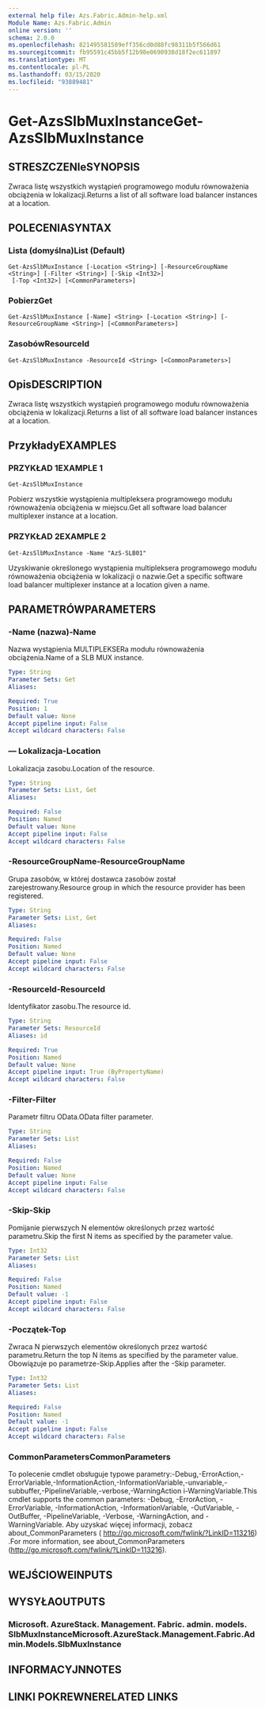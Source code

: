 ```yaml
---
external help file: Azs.Fabric.Admin-help.xml
Module Name: Azs.Fabric.Admin
online version: ''
schema: 2.0.0
ms.openlocfilehash: 821495581589eff356cd0d88fc98311b5f566d61
ms.sourcegitcommit: fb95591c45bb5f12b98e0690938d18f2ec611897
ms.translationtype: MT
ms.contentlocale: pl-PL
ms.lasthandoff: 03/15/2020
ms.locfileid: "93889481"
---
```

# <span data-ttu-id="82e81-101">Get-AzsSlbMuxInstance</span><span class="sxs-lookup"><span data-stu-id="82e81-101">Get-AzsSlbMuxInstance</span></span>

## <span data-ttu-id="82e81-102">STRESZCZENIe</span><span class="sxs-lookup"><span data-stu-id="82e81-102">SYNOPSIS</span></span>
<span data-ttu-id="82e81-103">Zwraca listę wszystkich wystąpień programowego modułu równoważenia obciążenia w lokalizacji.</span><span class="sxs-lookup"><span data-stu-id="82e81-103">Returns a list of all software load balancer instances at a location.</span></span>

## <span data-ttu-id="82e81-104">POLECENIA</span><span class="sxs-lookup"><span data-stu-id="82e81-104">SYNTAX</span></span>

### <span data-ttu-id="82e81-105">Lista (domyślna)</span><span class="sxs-lookup"><span data-stu-id="82e81-105">List (Default)</span></span>
```
Get-AzsSlbMuxInstance [-Location <String>] [-ResourceGroupName <String>] [-Filter <String>] [-Skip <Int32>]
 [-Top <Int32>] [<CommonParameters>]
```

### <span data-ttu-id="82e81-106">Pobierz</span><span class="sxs-lookup"><span data-stu-id="82e81-106">Get</span></span>
```
Get-AzsSlbMuxInstance [-Name] <String> [-Location <String>] [-ResourceGroupName <String>] [<CommonParameters>]
```

### <span data-ttu-id="82e81-107">Zasobów</span><span class="sxs-lookup"><span data-stu-id="82e81-107">ResourceId</span></span>
```
Get-AzsSlbMuxInstance -ResourceId <String> [<CommonParameters>]
```

## <span data-ttu-id="82e81-108">Opis</span><span class="sxs-lookup"><span data-stu-id="82e81-108">DESCRIPTION</span></span>
<span data-ttu-id="82e81-109">Zwraca listę wszystkich wystąpień programowego modułu równoważenia obciążenia w lokalizacji.</span><span class="sxs-lookup"><span data-stu-id="82e81-109">Returns a list of all software load balancer instances at a location.</span></span>

## <span data-ttu-id="82e81-110">Przykłady</span><span class="sxs-lookup"><span data-stu-id="82e81-110">EXAMPLES</span></span>

### <span data-ttu-id="82e81-111">PRZYKŁAD 1</span><span class="sxs-lookup"><span data-stu-id="82e81-111">EXAMPLE 1</span></span>
```
Get-AzsSlbMuxInstance
```

<span data-ttu-id="82e81-112">Pobierz wszystkie wystąpienia multipleksera programowego modułu równoważenia obciążenia w miejscu.</span><span class="sxs-lookup"><span data-stu-id="82e81-112">Get all software load balancer multiplexer instance at a location.</span></span>

### <span data-ttu-id="82e81-113">PRZYKŁAD 2</span><span class="sxs-lookup"><span data-stu-id="82e81-113">EXAMPLE 2</span></span>
```
Get-AzsSlbMuxInstance -Name "AzS-SLB01"
```

<span data-ttu-id="82e81-114">Uzyskiwanie określonego wystąpienia multipleksera programowego modułu równoważenia obciążenia w lokalizacji o nazwie.</span><span class="sxs-lookup"><span data-stu-id="82e81-114">Get a specific software load balancer multiplexer instance at a location given a name.</span></span>

## <span data-ttu-id="82e81-115">PARAMETRÓW</span><span class="sxs-lookup"><span data-stu-id="82e81-115">PARAMETERS</span></span>

### <span data-ttu-id="82e81-116">-Name (nazwa)</span><span class="sxs-lookup"><span data-stu-id="82e81-116">-Name</span></span>
<span data-ttu-id="82e81-117">Nazwa wystąpienia MULTIPLEKSERa modułu równoważenia obciążenia.</span><span class="sxs-lookup"><span data-stu-id="82e81-117">Name of a SLB MUX instance.</span></span>

```yaml
Type: String
Parameter Sets: Get
Aliases:

Required: True
Position: 1
Default value: None
Accept pipeline input: False
Accept wildcard characters: False
```

### <span data-ttu-id="82e81-118">— Lokalizacja</span><span class="sxs-lookup"><span data-stu-id="82e81-118">-Location</span></span>
<span data-ttu-id="82e81-119">Lokalizacja zasobu.</span><span class="sxs-lookup"><span data-stu-id="82e81-119">Location of the resource.</span></span>

```yaml
Type: String
Parameter Sets: List, Get
Aliases:

Required: False
Position: Named
Default value: None
Accept pipeline input: False
Accept wildcard characters: False
```

### <span data-ttu-id="82e81-120">-ResourceGroupName</span><span class="sxs-lookup"><span data-stu-id="82e81-120">-ResourceGroupName</span></span>
<span data-ttu-id="82e81-121">Grupa zasobów, w której dostawca zasobów został zarejestrowany.</span><span class="sxs-lookup"><span data-stu-id="82e81-121">Resource group in which the resource provider has been registered.</span></span>

```yaml
Type: String
Parameter Sets: List, Get
Aliases:

Required: False
Position: Named
Default value: None
Accept pipeline input: False
Accept wildcard characters: False
```

### <span data-ttu-id="82e81-122">-ResourceId</span><span class="sxs-lookup"><span data-stu-id="82e81-122">-ResourceId</span></span>
<span data-ttu-id="82e81-123">Identyfikator zasobu.</span><span class="sxs-lookup"><span data-stu-id="82e81-123">The resource id.</span></span>

```yaml
Type: String
Parameter Sets: ResourceId
Aliases: id

Required: True
Position: Named
Default value: None
Accept pipeline input: True (ByPropertyName)
Accept wildcard characters: False
```

### <span data-ttu-id="82e81-124">-Filter</span><span class="sxs-lookup"><span data-stu-id="82e81-124">-Filter</span></span>
<span data-ttu-id="82e81-125">Parametr filtru OData.</span><span class="sxs-lookup"><span data-stu-id="82e81-125">OData filter parameter.</span></span>

```yaml
Type: String
Parameter Sets: List
Aliases:

Required: False
Position: Named
Default value: None
Accept pipeline input: False
Accept wildcard characters: False
```

### <span data-ttu-id="82e81-126">-Skip</span><span class="sxs-lookup"><span data-stu-id="82e81-126">-Skip</span></span>
<span data-ttu-id="82e81-127">Pomijanie pierwszych N elementów określonych przez wartość parametru.</span><span class="sxs-lookup"><span data-stu-id="82e81-127">Skip the first N items as specified by the parameter value.</span></span>

```yaml
Type: Int32
Parameter Sets: List
Aliases:

Required: False
Position: Named
Default value: -1
Accept pipeline input: False
Accept wildcard characters: False
```

### <span data-ttu-id="82e81-128">-Początek</span><span class="sxs-lookup"><span data-stu-id="82e81-128">-Top</span></span>
<span data-ttu-id="82e81-129">Zwraca N pierwszych elementów określonych przez wartość parametru.</span><span class="sxs-lookup"><span data-stu-id="82e81-129">Return the top N items as specified by the parameter value.</span></span>
<span data-ttu-id="82e81-130">Obowiązuje po parametrze-Skip.</span><span class="sxs-lookup"><span data-stu-id="82e81-130">Applies after the -Skip parameter.</span></span>

```yaml
Type: Int32
Parameter Sets: List
Aliases:

Required: False
Position: Named
Default value: -1
Accept pipeline input: False
Accept wildcard characters: False
```

### <span data-ttu-id="82e81-131">CommonParameters</span><span class="sxs-lookup"><span data-stu-id="82e81-131">CommonParameters</span></span>
<span data-ttu-id="82e81-132">To polecenie cmdlet obsługuje typowe parametry:-Debug,-ErrorAction,-ErrorVariable,-InformationAction,-InformationVariable,-unvariable,-subbuffer,-PipelineVariable,-verbose,-WarningAction i-WarningVariable.</span><span class="sxs-lookup"><span data-stu-id="82e81-132">This cmdlet supports the common parameters: -Debug, -ErrorAction, -ErrorVariable, -InformationAction, -InformationVariable, -OutVariable, -OutBuffer, -PipelineVariable, -Verbose, -WarningAction, and -WarningVariable.</span></span> <span data-ttu-id="82e81-133">Aby uzyskać więcej informacji, zobacz about_CommonParameters ( http://go.microsoft.com/fwlink/?LinkID=113216) .</span><span class="sxs-lookup"><span data-stu-id="82e81-133">For more information, see about_CommonParameters (http://go.microsoft.com/fwlink/?LinkID=113216).</span></span>

## <span data-ttu-id="82e81-134">WEJŚCIOWE</span><span class="sxs-lookup"><span data-stu-id="82e81-134">INPUTS</span></span>

## <span data-ttu-id="82e81-135">WYSYŁA</span><span class="sxs-lookup"><span data-stu-id="82e81-135">OUTPUTS</span></span>

### <span data-ttu-id="82e81-136">Microsoft. AzureStack. Management. Fabric. admin. models. SlbMuxInstance</span><span class="sxs-lookup"><span data-stu-id="82e81-136">Microsoft.AzureStack.Management.Fabric.Admin.Models.SlbMuxInstance</span></span>

## <span data-ttu-id="82e81-137">INFORMACYJN</span><span class="sxs-lookup"><span data-stu-id="82e81-137">NOTES</span></span>

## <span data-ttu-id="82e81-138">LINKI POKREWNE</span><span class="sxs-lookup"><span data-stu-id="82e81-138">RELATED LINKS</span></span>

